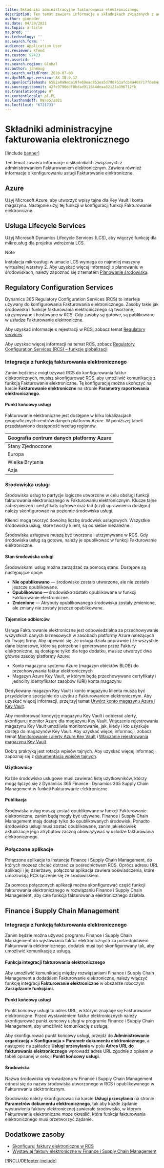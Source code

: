 ```yaml
---
title: Składniki administracyjne fakturowania elektronicznego
description: Ten temat zawiera informacje o składnikach związanych z administrowaniem Fakturowaniem elektronicznym.
author: gionoder
ms.date: 04/29/2021
ms.topic: article
ms.prod: ''
ms.technology: ''
ms.search.form: ''
audience: Application User
ms.reviewer: kfend
ms.custom: 97423
ms.assetid: ''
ms.search.region: Global
ms.author: janeaug
ms.search.validFrom: 2020-07-08
ms.dyn365.ops.version: AX 10.0.12
ms.openlocfilehash: 6582a0a9eda19fe69ead853ea5d79d763afcb8a468717fde84a32146fd0f79af
ms.sourcegitcommit: 42fe9790ddf0bdad911544deaa82123a396712fb
ms.translationtype: HT
ms.contentlocale: pl-PL
ms.lasthandoff: 08/05/2021
ms.locfileid: "6721733"
---
```

# <a name="electronic-invoicing-administration-components"></a>Składniki administracyjne fakturowania elektronicznego

[!include [banner](../includes/banner.md)]


Ten temat zawiera informacje o składnikach związanych z administrowaniem Fakturowaniem elektronicznym. Zawiera również informacje o konfigurowaniu usługi Fakturowanie elektroniczne.

## <a name="azure"></a>Azure

Użyj Microsoft Azure, aby utworzyć wpisy tajne dla Key Vault i konta magazynu. Następnie użyj tej funkcji w konfiguracji funkcji Fakturowanie elektroniczne.

## <a name="lifecycle-services"></a>Usługa Lifecycle Services

Użyj Microsoft Dynamics Lifecycle Services (LCS), aby włączyć funkcję dla mikrousług dla projektu wdrożenia LCS.

> [!NOTE]
> Instalacja mikrousługi w umacie LCS wymaga co najmniej maszyny wirtualnej warstwy 2. Aby uzyskać więcej informacji o planowaniu w środowiskach, należy zapoznać się z tematem [Planowanie środowiska](../../fin-ops-core/fin-ops/imp-lifecycle/environment-planning.md).
 

## <a name="regulatory-configuration-services"></a>Regulatory Configuration Services

Dynamics 365 Regulatory Configuration Services (RCS) to interfejs używany do konfigurowania Fakturowania elektronicznego. Zasoby takie jak środowiska i funkcje fakturowania elektronicznego są tworzone, utrzymywane i hostowane w RCS. Gdy zasoby są gotowe, są publikowane w usłudze Fakturowanie elektroniczne.

Aby uzyskać informacje o rejestracji w RCS, zobacz temat [Regulatory services](https://marketing.configure.global.dynamics.com/).

Aby uzyskać więcej informacji na temat RCS, zobacz [Regulatory Configuration Services (RCS) – funkcje globalizacji](rcs-globalization-feature.md)

### <a name="integration-with-electronic-invoicing"></a>Integracja z funkcją fakturowania elektronicznego 

Zanim będziesz mógł używać RCS do konfigurowania faktur elektronicznych, musisz skonfigurować RCS, aby umożliwić komunikację z funkcją Fakturowanie elektroniczne. Tę konfigurację można ukończyć na karcie **Fakturowanie elektroniczne** na stronie **Parametry raportowania elektronicznego**.

#### <a name="service-endpoint"></a>Punkt końcowy usługi

Fakturowanie elektroniczne jest dostępne w kilku lokalizacjach geograficznych centrów danych platformy Azure. W poniższej tabeli przedstawiono dostępność według regionów.

| Geografia centrum danych platformy Azure |
|----------------------------|
| Stany Zjednoczone              |
| Europa                     |
| Wielka Brytania             |
| Azja                       |

### <a name="service-environments"></a>Środowiska usługi

Środowiska usług to partycje logiczne utworzone w celu obsługi funkcji fakturowania elektronicznego w Fakturowaniu elektronicznym. Klucze tajne zabezpieczeń i certyfikaty cyfrowe oraz ład (czyli uprawnienia dostępu) należy skonfigurować na poziomie środowiska usługi.

Klienci mogą tworzyć dowolną liczbę środowisk usługowych. Wszystkie środowiska usług, które tworzy klient, są od siebie niezależne.

Środowiska usługowe muszą być tworzone i utrzymywane w RCS. Gdy środowiska usług są gotowe, należy je opublikować w funkcji Fakturowanie elektroniczne.

#### <a name="service-environment-status"></a>Stan środowiska usługi

Środowiskami usług można zarządzać za pomocą stanu. Dostępne są następujące opcje:

- **Nie opublikowano** — środowisko zostało utworzone, ale nie zostało jeszcze opublikowane.
- **Opublikowano** — środowisko zostało opublikowane w funkcji Fakturowanie elektroniczne.
- **Zmienione** — Atrybuty opublikowanego środowiska zostały zmienione, ale zmiany nie zostały jeszcze opublikowane.

#### <a name="customer-secrets"></a>Tajemnice odbiorców

Usługa Fakturowanie elektroniczne jest odpowiedzialna za przechowywanie wszystkich danych biznesowych w zasobach platformy Azure należących do Twojej firmy. Aby upewnić się, że usługa działa poprawnie i że wszystkie dane biznesowe, które są potrzebne i generowane przez Faktury elektroniczne, są dostępne tylko dla tego dodatku, musisz utworzyć dwa główne zasoby platformy Azure:

- Konto magazynu systemu Azure (magazyn obiektów BLOB) do przechowywania faktur elektronicznych
- Magazyn Azure Key Vault, w którym będą przechowywane certyfikaty i jednolity identyfikator zasobów (URI) konta magazynu


Dedykowany magazyn Key Vault i konto magazynu klienta muszą być przydzielone specjalnie do użytku z Fakturowaniem elektronicznym. Aby uzyskać więcej informacji, przejrzyj temat [Utwórz konto magazynu Azure i Key Vault](e-invoicing-create-azure-storage-account-key-vault.md).

Aby monitorować kondycję magazynu Key Vault i odbierać alerty, skonfiguruj monitor Azure dla magazynu Key Vault. Włączenie rejestrowania magazynu Key Vault umożliwia monitorowanie, jak, kiedy i kto uzyskuje dostęp do magazynów Key Vault. Aby uzyskać więcej informacji, zobacz temat [Monitorowanie i alerty Azure Key Vault](/azure/key-vault/general/alert) i [Włączanie rejestrowania magazynu Key Vault](/azure/key-vault/general/howto-logging?tabs=azure-cli).

Dobrą praktyką jest rotacja wpisów tajnych. Aby uzyskać więcej informacji, zapoznaj się z [dokumentacją wpisów tajnych](/azure/key-vault/secrets/).

#### <a name="users"></a>Użytkownicy

Każde środowisko usługowe musi zawierać listę użytkowników, którzy mogą łączyć się z Dynamics 365 Finance i Dynamics 365 Supply Chain Management w funkcji Fakturowanie elektroniczne.

#### <a name="publication"></a>Publikacja

Środowiska usług muszą zostać opublikowane w funkcji Fakturowanie elektroniczne, zanim będą mogły być używane. Finance i Supply Chain Management mają dostęp tylko do opublikowanych środowisk. Ponadto środowisko usługi musi zostać opublikowane, zanim jakiekolwiek aktualizacje jego atrybutów zaczną obowiązywać w usłudze fakturowania elektronicznego.

### <a name="connected-applications"></a>Połączone aplikacje

Połączone aplikacje to instancje Finance i Supply Chain Management, do których możesz chcieć dotrzeć za pośrednictwem RCS. Oprócz adresu URL aplikacji i jej dzierżawy, połączona aplikacja zawiera poświadczenia, które umożliwiają RCS łączenie się ze środowiskiem.

Za pomocą połączonych aplikacji można skonfigurować część funkcji fakturowania elektronicznego w rozwiązaniu Finance i Supply Chain Management, aby cała funkcja fakturowania elektronicznego działała.

## <a name="finance-and-supply-chain-management"></a>Finance i Supply Chain Management

### <a name="integration-with-electronic-invoicing"></a>Integracja z funkcją fakturowania elektronicznego

Zanim będzie można używać programu Finance i Supply Chain Management do wystawiania faktur elektronicznych za pośrednictwem Fakturowania elektronicznego, dodatek musi być skonfigurowany tak, aby umożliwić komunikację z usługą.

#### <a name="electronic-invoicing-integration-feature"></a>Funkcja integracji fakturowania elektronicznego

Aby umożliwić komunikację między rozwiązaniami Finance i Supply Chain Management a dodatkiem Fakturowanie elektroniczne, należy włączyć funkcję integracji **Fakturowanie elektroniczne** w obszarze roboczym **Zarządzanie funkcjami**.

#### <a name="service-endpoint"></a>Punkt końcowy usługi

Punkt końcowy usługi to adres URL, w którym znajduje się Fakturowanie elektroniczne. Przed wystawieniem faktur elektronicznych należy skonfigurować punkt końcowy usługi w programie Finance i Supply Chain Management, aby umożliwić komunikację z usługą.

Aby skonfigurować punkt końcowy usługi, przejdź do **Administrowanie organizacją \> Konfiguracja \> Parametr dokumentu elektronicznego**, a następnie na zakładce **Usługi przesyłania** w polu **Adres URL do fakturowania elektronicznego** wprowadź adres URL zgodnie z opisem w tabeli opisanej w sekcji **Punkt końcowy usługi**.

#### <a name="environments"></a>Środowiska

Nazwa środowiska wprowadzona w Finance i Supply Chain Management odnosi się do nazwy środowiska utworzonego w RCS i opublikowanego w Fakturowaniu elektronicznym.

Środowisko należy skonfigurować na karcie **Usługi przesyłania** na stronie **Parametrów dokumentu elektronicznego**, tak aby każde żądanie wystawienia faktury elektronicznej zawierało środowisko, w którym Fakturowanie elektroniczne może określić, która funkcja fakturowania elektronicznego musi przetworzyć żądanie.

## <a name="additional-resources"></a>Dodatkowe zasoby

- [Skonfiguruj faktury elektroniczne w RCS](e-invoicing-configuration-rcs.md)
- [Wystawiaj faktury elektroniczne w Finance i Supply Chain Management](e-invoicing-issuing-electronic-invoices-finance-supply-chain-management.md)


[!INCLUDE[footer-include](../../includes/footer-banner.md)]
